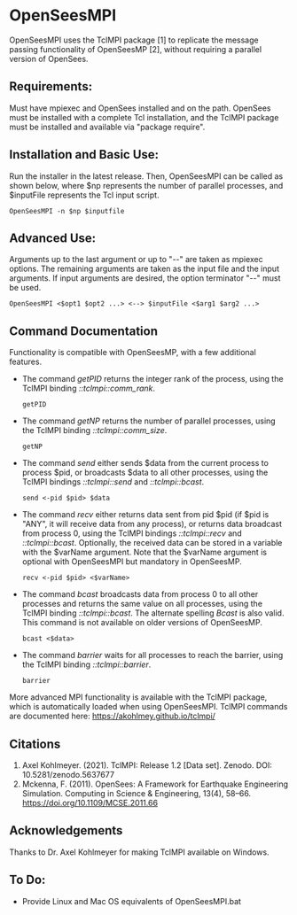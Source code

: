 # OpenSeesMPI
OpenSeesMPI uses the TclMPI package [1] to replicate the message passing functionality of OpenSeesMP [2], without requiring a parallel version of OpenSees. 

## Requirements:
Must have mpiexec and OpenSees installed and on the path. OpenSees must be installed with a complete Tcl installation, and the TclMPI package must be installed and available via "package require". 

## Installation and Basic Use:
Run the installer in the latest release.
Then, OpenSeesMPI can be called as shown below, where $np represents the number of parallel processes, and $inputFile represents the Tcl input script.

`OpenSeesMPI -n $np $inputfile`
  
## Advanced Use:
Arguments up to the last argument or up to "--" are taken as mpiexec options.
The remaining arguments are taken as the input file and the input arguments.
If input arguments are desired, the option terminator "--" must be used.

`OpenSeesMPI <$opt1 $opt2 ...> <--> $inputFile <$arg1 $arg2 ...>`
  
## Command Documentation
Functionality is compatible with OpenSeesMP, with a few additional features.
  
* The command _getPID_ returns the integer rank of the process, using the TclMPI binding _::tclmpi::comm_rank_.
  
  `getPID` 
  
* The command _getNP_ returns the number of parallel processes, using the TclMPI binding _::tclmpi::comm_size_.
  
  `getNP` 
  
* The command _send_ either sends $data from the current process to process $pid, or broadcasts $data to all other processes, using the TclMPI bindings _::tclmpi::send_ and _::tclmpi::bcast_.
  
  `send <-pid $pid> $data`
  
* The command _recv_ either returns data sent from pid $pid (if $pid is "ANY", it will receive data from any process), or returns data broadcast from process 0, using the TclMPI bindings _::tclmpi::recv_ and _::tclmpi::bcast_. Optionally, the received data can be stored in a variable with the $varName argument. Note that the $varName argument is optional with OpenSeesMPI but mandatory in OpenSeesMP.
  
  `recv <-pid $pid> <$varName>`
  
* The command _bcast_ broadcasts data from process 0 to all other processes and returns the same value on all processes, using the TclMPI binding _::tclmpi::bcast_. The alternate spelling _Bcast_ is also valid. This command is not available on older versions of OpenSeesMP.

  `bcast <$data>`
  
* The command _barrier_ waits for all processes to reach the barrier, using the TclMPI binding _::tclmpi::barrier_.
  
  `barrier`
  
More advanced MPI functionality is available with the TclMPI package, which is automatically loaded when using OpenSeesMPI. TclMPI commands are documented here: https://akohlmey.github.io/tclmpi/

## Citations
1. Axel Kohlmeyer. (2021). TclMPI: Release 1.2 [Data set]. Zenodo. DOI: 10.5281/zenodo.5637677
2. Mckenna, F. (2011). OpenSees: A Framework for Earthquake Engineering Simulation. Computing in Science & Engineering, 13(4), 58–66. https://doi.org/10.1109/MCSE.2011.66

## Acknowledgements
Thanks to Dr. Axel Kohlmeyer for making TclMPI available on Windows.

## To Do:
* Provide Linux and Mac OS equivalents of OpenSeesMPI.bat
